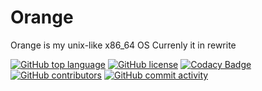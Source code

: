 
# Orange

Orange is my unix-like x86_64 OS
Currenly it in rewrite

[![GitHub top language](https://img.shields.io/github/languages/top/cpplover0/orange?logo=c&label=)](https://github.com/cpplover0/orange/blob/main/kernel/GNUmakefile)
[![GitHub license](https://img.shields.io/github/license/cpplover0/orange)](https://github.com/cpplover0/orange/blob/master/LICENSE)
[![Codacy Badge](https://app.codacy.com/project/badge/Grade/e78ad48f394f46d1bb98f1942c7e1f21)]()
[![GitHub contributors](https://img.shields.io/github/contributors/cpplover0/orange)](https://github.com/cpplover0/orange/graphs/contributors)
[![GitHub commit activity](https://img.shields.io/github/commit-activity/m/cpplover0/orange)](https://github.com/cpplover0/orange/commits)
